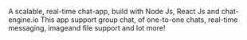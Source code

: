 A scalable, real-time chat-app, build with Node Js, React Js and chat-engine.io
This app support group chat, of one-to-one chats, real-time messaging, imageand file support and lot more!
